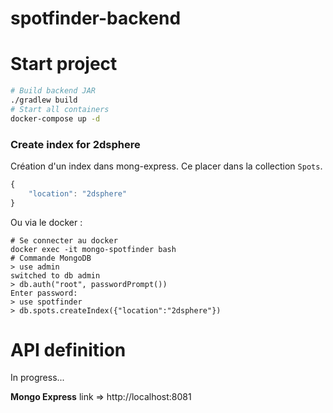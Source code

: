 # spotfinder-backend

# Start project

```bash
# Build backend JAR
./gradlew build
# Start all containers
docker-compose up -d
```

### Create index for 2dsphere

Création d'un index dans mong-express.
Ce placer dans la collection `Spots`.

```javascript
{
    "location": "2dsphere"
}
```

Ou via le docker :

```
# Se connecter au docker
docker exec -it mongo-spotfinder bash
# Commande MongoDB
> use admin
switched to db admin
> db.auth("root", passwordPrompt())
Enter password:
> use spotfinder
> db.spots.createIndex({"location":"2dsphere"})
```

# API definition

In progress...

**Mongo Express** link => http://localhost:8081